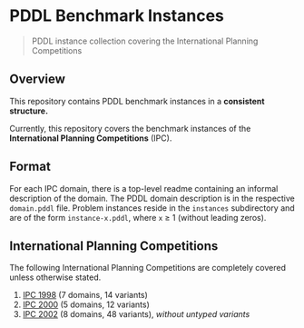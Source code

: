 # PDDL Benchmark Instances

> PDDL instance collection covering the International Planning Competitions

## Overview

This repository contains PDDL benchmark instances in a **consistent structure.**

Currently, this repository covers the benchmark instances of the **International Planning Competitions** (IPC).

## Format

For each IPC domain, there is a top-level readme containing an informal description of the domain.
The PDDL domain description is in the respective  `domain.pddl` file.
Problem instances reside in the `instances` subdirectory and are of the form `instance-x.pddl`, where `x` ≥ 1 (without leading zeros).

## International Planning Competitions

The following International Planning Competitions are completely covered unless otherwise stated.

1. [IPC 1998](ipc-1998) (7 domains, 14 variants)
2. [IPC 2000](ipc-2000) (5 domains, 12 variants)
3. [IPC 2002](ipc-2002) (8 domains, 48 variants), *without untyped variants*
